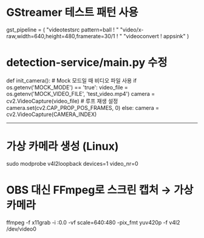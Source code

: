 # GStreamer 테스트 패턴 사용
gst_pipeline = (
    "videotestsrc pattern=ball ! "
    "video/x-raw,width=640,height=480,framerate=30/1 ! "
    "videoconvert ! appsink"
)

# detection-service/main.py 수정
def init_camera():
    # Mock 모드일 때 비디오 파일 사용
    if os.getenv('MOCK_MODE') == 'true':
        video_file = os.getenv('MOCK_VIDEO_FILE', 'test_video.mp4')
        camera = cv2.VideoCapture(video_file)
        # 루프 재생 설정
        camera.set(cv2.CAP_PROP_POS_FRAMES, 0)
    else:
        camera = cv2.VideoCapture(CAMERA_INDEX)





---


# 가상 카메라 생성 (Linux)
sudo modprobe v4l2loopback devices=1 video_nr=0

# OBS 대신 FFmpeg로 스크린 캡처 → 가상 카메라
ffmpeg -f x11grab -i :0.0 -vf scale=640:480 -pix_fmt yuv420p -f v4l2 /dev/video0